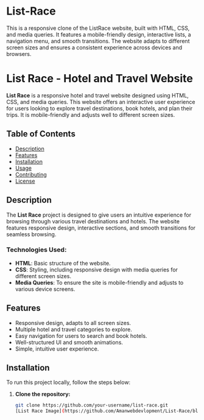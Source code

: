# List-Race
This is a responsive clone of the ListRace website, built with HTML, CSS, and media queries. It features a mobile-friendly design, interactive lists, a navigation menu, and smooth transitions. The website adapts to different screen sizes and ensures a consistent experience across devices and browsers.
# List Race - Hotel and Travel Website

**List Race** is a responsive hotel and travel website designed using HTML, CSS, and media queries. This website offers an interactive user experience for users looking to explore travel destinations, book hotels, and plan their trips. It is mobile-friendly and adjusts well to different screen sizes.

## Table of Contents
- [Description](#description)
- [Features](#features)
- [Installation](#installation)
- [Usage](#usage)
- [Contributing](#contributing)
- [License](#license)

## Description

The **List Race** project is designed to give users an intuitive experience for browsing through various travel destinations and hotels. The website features responsive design, interactive sections, and smooth transitions for seamless browsing.

### Technologies Used:
- **HTML**: Basic structure of the website.
- **CSS**: Styling, including responsive design with media queries for different screen sizes.
- **Media Queries**: To ensure the site is mobile-friendly and adjusts to various device screens.

## Features
- Responsive design, adapts to all screen sizes.
- Multiple hotel and travel categories to explore.
- Easy navigation for users to search and book hotels.
- Well-structured UI and smooth animations.
- Simple, intuitive user experience.
  
## Installation

To run this project locally, follow the steps below:

1. **Clone the repository:**
   ```bash
   git clone https://github.com/your-username/list-race.git
   [List Race Image](https://github.com/Amanwebdevlopment/List-Race/blob/6cef46352bd9c88fd3fb5369ef703d1e9e7c95bd/Untitled%20design.png)
   
